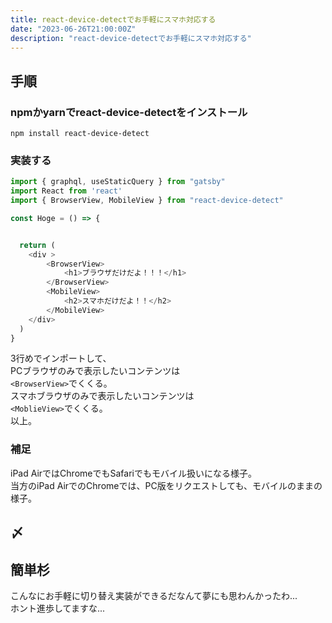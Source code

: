```yaml
---
title: react-device-detectでお手軽にスマホ対応する
date: "2023-06-26T21:00:00Z"
description: "react-device-detectでお手軽にスマホ対応する"
---
```

## 手順
### npmかyarnでreact-device-detectをインストール
``` bash:title=shell
npm install react-device-detect
```
### 実装する

``` jsx{3,10-15}:title=Hoge.js
import { graphql, useStaticQuery } from "gatsby"
import React from 'react'
import { BrowserView, MobileView } from "react-device-detect"

const Hoge = () => {


  return (
    <div >
        <BrowserView>
            <h1>ブラウザだけだよ！！！</h1>
        </BrowserView>
        <MobileView>
            <h2>スマホだけだよ！！</h2>
        </MobileView>
    </div>
  )
}

```
3行めでインポートして、   
PCブラウザのみで表示したいコンテンツは   
`<BrowserView>`でくくる。   
スマホブラウザのみで表示したいコンテンツは   
`<MoblieView>`でくくる。   
以上。   

### 補足
iPad AirではChromeでもSafariでもモバイル扱いになる様子。   
当方のiPad AirでのChromeでは、PC版をリクエストしても、モバイルのままの様子。   
## 〆 
<h2>簡単杉</h2>    
こんなにお手軽に切り替え実装ができるだなんて夢にも思わんかったわ...    <br/>
ホント進歩してますな...   